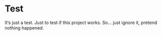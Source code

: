 # Test
It‘s just a test.
Just to test if this project works.
So... just ignore it, pretend nothing happened.
